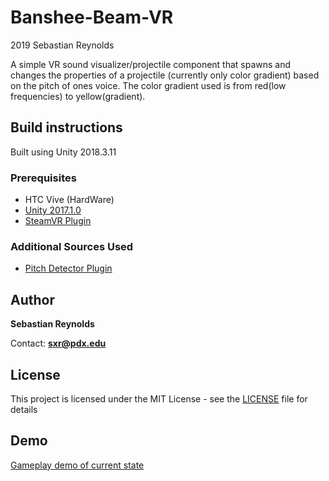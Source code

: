 # Banshee-Beam-VR
2019 Sebastian Reynolds

A simple VR sound visualizer/projectile component that spawns and changes the properties of a projectile (currently only color gradient) based on the pitch of ones voice. The color gradient used is from red(low frequencies) to yellow(gradient).

## Build instructions
Built using Unity 2018.3.11

### Prerequisites
* HTC Vive (HardWare)
* [Unity 2017.1.0](https://unity3d.com/unity/whats-new/2018.3.11)
* [SteamVR Plugin](https://assetstore.unity.com/packages/templates/systems/steamvr-plugin-32647)

### Additional Sources Used
* [Pitch Detector Plugin](https://github.com/tbriley/PitchDetector)

## Author

**Sebastian Reynolds**

Contact: **sxr@pdx.edu**

## License

This project is licensed under the MIT License - see the [LICENSE](LICENSE) file for details

## Demo
[Gameplay demo of current state](https://www.youtube.com/watch?v=DZXe3aoYR50)
